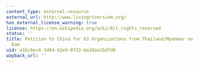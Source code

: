 ```yaml
---
content_type: external-resource
external_url: http://www.livingriversiam.org/
has_external_license_warning: true
license: https://en.wikipedia.org/wiki/All_rights_reserved
status: ''
title: Petition to China for 83 Organizations from Thailand/Myanmar on Upper Salween
  Dam
uid: a1bc6ec4-3d04-42e0-8f33-ba18aa16d7d0
wayback_url: ''
---
```

